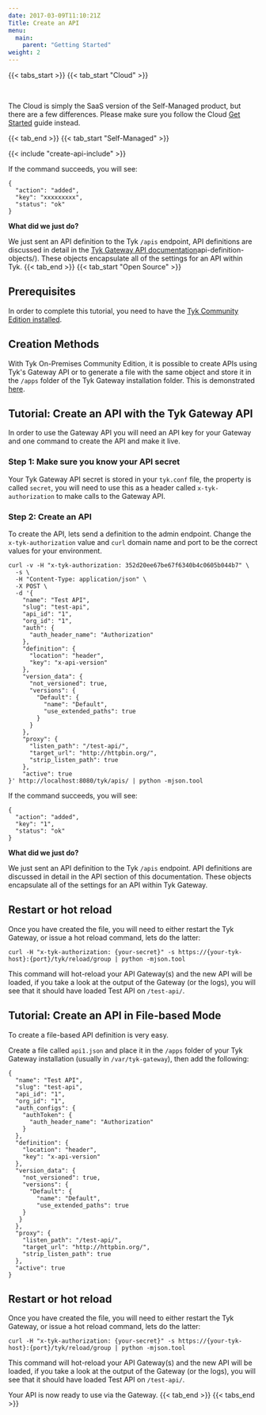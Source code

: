 ```yaml
---
date: 2017-03-09T11:10:21Z
Title: Create an API
menu:
  main:
    parent: "Getting Started"
weight: 2
---
```


{{< tabs_start >}}
{{< tab_start "Cloud" >}}

<br>

The Cloud is simply the SaaS version of the Self-Managed product, but there are a few differences.  Please make sure you follow the Cloud [Get Started](/docs/tyk-cloud/getting-started-tyk-cloud/first-api/) guide instead.

{{< tab_end >}}
{{< tab_start "Self-Managed" >}}

{{< include "create-api-include" >}}

If the command succeeds, you will see:
```
{
  "action": "added",
  "key": "xxxxxxxxx",
  "status": "ok"
}
```

**What did we just do?**

We just sent an API definition to the Tyk `/apis` endpoint, API definitions are discussed in detail in the [Tyk Gateway API documentation](/docs/tyk-gateway-api/)api-definition-objects/). These objects encapsulate all of the settings for an API within Tyk.
{{< tab_end >}}
{{< tab_start "Open Source" >}}
## Prerequisites

In order to complete this tutorial, you need to have the [Tyk Community Edition installed](/docs/tyk-oss-gateway/).

## Creation Methods

With Tyk On-Premises Community Edition, it is possible to create APIs using Tyk's Gateway API or to generate a file with the same object and store it in the `/apps` folder of the Tyk Gateway installation folder. This is demonstrated [here](#with-file-based-mode).


## Tutorial: Create an API with the Tyk Gateway API

In order to use the Gateway API you will need an API key for your Gateway and one command to create the API and make it live.

### Step 1: Make sure you know your API secret

Your Tyk Gateway API secret is stored in your `tyk.conf` file, the property is called `secret`, you will need to use this as a header called `x-tyk-authorization` to make calls to the Gateway API.

### Step 2: Create an API

To create the API, lets send a definition to the admin endpoint. Change the `x-tyk-authorization` value and `curl` domain name and port to be the correct values for your environment.
```{.copyWrapper}
curl -v -H "x-tyk-authorization: 352d20ee67be67f6340b4c0605b044b7" \
  -s \
  -H "Content-Type: application/json" \
  -X POST \
  -d '{
    "name": "Test API",
    "slug": "test-api",
    "api_id": "1",
    "org_id": "1",
    "auth": {
      "auth_header_name": "Authorization"
    },
    "definition": {
      "location": "header",
      "key": "x-api-version"
    },
    "version_data": {
      "not_versioned": true,
      "versions": {
        "Default": {
          "name": "Default",
          "use_extended_paths": true
        }
      }
    },
    "proxy": {
      "listen_path": "/test-api/",
      "target_url": "http://httpbin.org/",
      "strip_listen_path": true
    },
    "active": true
}' http://localhost:8080/tyk/apis/ | python -mjson.tool
```

If the command succeeds, you will see:
```
{
  "action": "added",
  "key": "1",
  "status": "ok"
}
```

**What did we just do?**

We just sent an API definition to the Tyk `/apis` endpoint. API definitions are discussed in detail in the API section of this documentation. These objects encapsulate all of the settings for an API within Tyk Gateway.

## Restart or hot reload

Once you have created the file, you will need to either restart the Tyk Gateway, or issue a hot reload command, lets do the latter:
```{.copyWrapper}
curl -H "x-tyk-authorization: {your-secret}" -s https://{your-tyk-host}:{port}/tyk/reload/group | python -mjson.tool
```

This command will hot-reload your API Gateway(s) and the new API will be loaded, if you take a look at the output of the Gateway (or the logs), you will see that it should have loaded Test API on `/test-api/`.

## Tutorial: Create an API in File-based Mode

To create a file-based API definition is very easy.

Create a file called `api1.json` and place it in the `/apps` folder of your Tyk Gateway installation (usually in `/var/tyk-gateway`), then add the following:
```{.copyWrapper}
{
  "name": "Test API",
  "slug": "test-api",
  "api_id": "1",
  "org_id": "1",
  "auth_configs": {
    "authToken": {
      "auth_header_name": "Authorization"
    }
  },
  "definition": {
    "location": "header",
    "key": "x-api-version"
  },
  "version_data": {
    "not_versioned": true,
    "versions": {
      "Default": {
        "name": "Default",
        "use_extended_paths": true
    }
   }
  },
  "proxy": {
    "listen_path": "/test-api/",
    "target_url": "http://httpbin.org/",
    "strip_listen_path": true
  },
  "active": true
}
```

## Restart or hot reload

Once you have created the file, you will need to either restart the Tyk Gateway, or issue a hot reload command, lets do the latter:
```{.copyWrapper}
curl -H "x-tyk-authorization: {your-secret}" -s https://{your-tyk-host}:{port}/tyk/reload/group | python -mjson.tool
```

This command will hot-reload your API Gateway(s) and the new API will be loaded, if you take a look at the output of the Gateway (or the logs), you will see that it should have loaded Test API on `/test-api/`.

Your API is now ready to use via the Gateway.
{{< tab_end >}}
{{< tabs_end >}}

